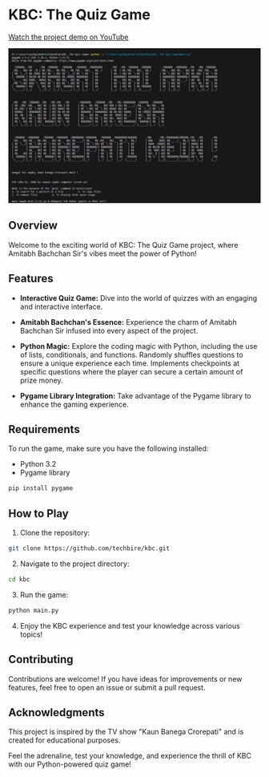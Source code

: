 # KBC: The Quiz Game


[Watch the project demo on YouTube](https://www.youtube.com/watch?v=Ji4NlDG2mfY)

![KBC Logo](assets/Screenshot.png)

## Overview

Welcome to the exciting world of KBC: The Quiz Game project, where Amitabh Bachchan Sir's vibes meet the power of Python!

## Features

- **Interactive Quiz Game:** Dive into the world of quizzes with an engaging and interactive interface.
  
- **Amitabh Bachchan's Essence:** Experience the charm of Amitabh Bachchan Sir infused into every aspect of the project.
 
- **Python Magic:** Explore the coding magic with Python, including the use of lists, conditionals, and functions.
                    Randomly shuffles questions to ensure a unique experience each time.
                    Implements checkpoints at specific questions where the player can secure a certain amount of prize money.
 
- **Pygame Library Integration:** Take advantage of the Pygame library to enhance the gaming experience.





## Requirements

To run the game, make sure you have the following installed:

- Python 3.2
- Pygame library

```bash
pip install pygame
```

## How to Play

1. Clone the repository:

```bash
git clone https://github.com/techbire/kbc.git
```

2. Navigate to the project directory:

```bash
cd kbc
```

3. Run the game:

```bash
python main.py
```

4. Enjoy the KBC experience and test your knowledge across various topics!

## Contributing

Contributions are welcome! If you have ideas for improvements or new features, feel free to open an issue or submit a pull request.

## Acknowledgments

This project is inspired by the TV show "Kaun Banega Crorepati" and is created for educational purposes.

Feel the adrenaline, test your knowledge, and experience the thrill of KBC with our Python-powered quiz game!

